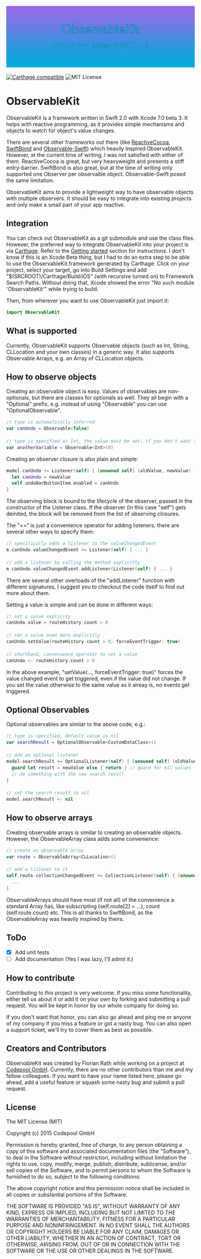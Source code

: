 ![ObservableKit](https://raw.githubusercontent.com/FlorianCP/ObservableKit/master/obskit-header.jpg)

[![Carthage compatible](https://img.shields.io/badge/Carthage-compatible-4BC51D.svg?style=flat-square)](https://github.com/Carthage/Carthage) ![MIT License](https://img.shields.io/badge/License-MIT-brightgreen.svg?style=flat-square)

# ObservableKit

ObservableKit is a framework written in Swift 2.0 with Xcode 7.0 beta 3. It helps with reactive programming, as it provides simple mechanisms and objects to watch for object's value changes.

There are several other frameworks out there (like [ReactiveCocoa](https://github.com/ReactiveCocoa/ReactiveCocoa), [SwiftBond](https://github.com/SwiftBond/Bond) and [Observable-Swift](https://github.com/slazyk/Observable-Swift)) which heavily inspired ObservableKit.
However, at the current time of writing, I was not satisfied with either of them. ReactiveCocoa is great, but very heavyweight and presents a stiff entry-barrier. SwiftBond is also great, but at the time of writing only supported one Observer per observable object. Observable-Swift posed the same limitation.

ObservableKit aims to provide a lightweight way to have observable objects with multiple observers. It should be easy to integrate into existing projects and only make a small part of your app reactive.

## Integration

You can check out ObservableKit as a git submodule and use the class files. However, the preferred way to integrate ObservableKit into your project is via [Carthage](https://github.com/Carthage/Carthage). Refer to the [Getting started](https://github.com/Carthage/Carthage#getting-started) section for instructions. I don't know if this is an Xcode Beta thing, but I had to do an extra step to be able to use the ObservableKit.framework generated by Carthage:
Click on your project, select your target, go into Build Settings and add "$(SRCROOT)/Carthage/Build/iOS" (with recursive turned on) to Framework Search Paths. Without doing that, Xcode showed the error "No such module 'ObservableKit'" while trying to build.

Then, from wherever you want to use ObservableKit just import it:
```swift
import ObservableKit
```

## What is supported

Currently, ObservableKit supports Observable objects (such as Int, String, CLLocation and your own classes) in a generic way.
It also supports Observable Arrays, e.g. an Array of CLLocation objects.

## How to observe objects

Creating an observable object is easy. Values of observables are non-optionals, but there are classes for optionals as well. They all begin with a "Optional" prefix, e.g. instead of using "Observable" you can use "OptionalObservable".

```swift
// type is automatically inferred
var canUndo = Observable(false)

// type is specified as Int, the value must be set. if you don't want to set a value, use an optional observable (see below).
var anotherVariable = Observable<Int>(0)
```

Creating an observer closure is also plain and simple:
```swift
model.canUndo += Listener(self) { [unowned self] (oldValue, newValue) -> Void in
  let canUndo = newValue
  self.undoBarButtonItem.enabled = canUndo
}
```

The observing block is bound to the lifecycle of the observer, passed in the constructor of the Listener class. If the observer (in this case "self") gets deinited, the block will be removed from the list of observing closures.

The "+=" is just a convenience operator for adding listeners, there are several other ways to specify them:
```swift
// specifically adds a listener to the valueChangedEvent
m.canUndo.valueChangedEvent += Listener(self) { ... }

// add a listener by calling the method explicitly
m.canUndo.valueChangedEvent.addListener(Listener(self) { ... }
```

There are several other overloads of the "addListener" function with different signatures, I suggest you to checkout the code itself to find out more about them.

Setting a value is simple and can be done in different ways:
```swift
// set a value explicity
canUndo.value = routeHistory.count > 0 

// set a value even more explicitly
canUndo.setValue(routeHistory.count > 0, forceEventTrigger: true)

// shorthand, convenience operator to set a value
canUndo <- routeHistory.count > 0 
```

In the above example, "setValue(..., forceEventTrigger: true)" forces the value changed event to get triggered, even if the value did not change. If you set the value otherwise to the same value as it alreay is, no events get triggered.

## Optional Observables

Optional observables are similar to the above code, e.g.:

```swift
// type is specified, default value is nil
var searchResult = OptionalObservable<CustomDataClass>()

// add an optional listener
model.searchResult += OptionalListener(self) { [unowned self] (oldValue, newValue) -> Void in
  guard let result = newValue else { return } // guard for nil values
  // do something with the new search result
}

// set the search result to nil
model.searchResult <- nil
```

## How to observe arrays

Creating observable arrays is similar to creating an observable objects. However, the ObservableArray class adds some convenience:

```swift
// create an observable array
var route = ObservableArray<CLLocation>()

// add a listener to it
self.route.collectionChangedEvent += CollectionListener(self) { [unowned self] (oldValue, newValue) -> Void in
  ...
}
```

ObservableArrays should have most (if not all) of the convenience a standard Array has, like subscripting (self.route[2] = ...), count (self.route.count) etc. This is all thanks to SwiftBond, as the ObservableArray was heavily inspired by theirs.

## ToDo

- [x] Add unit tests
- [ ] Add documentation (Yes I was lazy, I'll admit it.)

## How to contribute

Contributing to this project is very welcome. If you miss some functionality, either tell us about it or add it on your own by forking and submitting a pull request. You will be kept in honor by our whole company for doing so.

If you don't want that honor, you can also go ahead and ping me or anyone of my company if you miss a feature or got a nasty bug. You can also open a support ticket, we'll try to cover them as best as possible.

## Creators and Contributors

ObservableKit was created by Florian Rath while working on a project at [Codepool GmbH](http://www.codepool.at).
Currently, there are no other contributors than me and my fellow colleagues. If you want to have your name listed here, please go ahead, add a useful feature or squash some nasty bug and submit a pull request.

## License

The MIT License (MIT)

Copyright (c) 2015 Codepool GmbH

Permission is hereby granted, free of charge, to any person obtaining a copy
of this software and associated documentation files (the "Software"), to deal
in the Software without restriction, including without limitation the rights
to use, copy, modify, merge, publish, distribute, sublicense, and/or sell
copies of the Software, and to permit persons to whom the Software is
furnished to do so, subject to the following conditions:

The above copyright notice and this permission notice shall be included in
all copies or substantial portions of the Software.

THE SOFTWARE IS PROVIDED "AS IS", WITHOUT WARRANTY OF ANY KIND, EXPRESS OR
IMPLIED, INCLUDING BUT NOT LIMITED TO THE WARRANTIES OF MERCHANTABILITY,
FITNESS FOR A PARTICULAR PURPOSE AND NONINFRINGEMENT. IN NO EVENT SHALL THE
AUTHORS OR COPYRIGHT HOLDERS BE LIABLE FOR ANY CLAIM, DAMAGES OR OTHER
LIABILITY, WHETHER IN AN ACTION OF CONTRACT, TORT OR OTHERWISE, ARISING FROM,
OUT OF OR IN CONNECTION WITH THE SOFTWARE OR THE USE OR OTHER DEALINGS IN
THE SOFTWARE.
